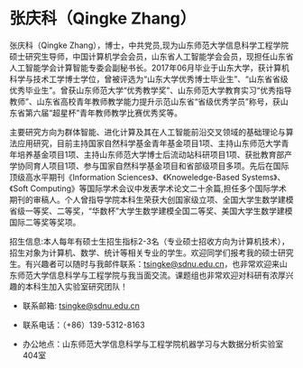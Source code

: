 # 张庆科（Qingke Zhang）


张庆科（Qingke Zhang），博士，中共党员,现为山东师范大学信息科学工程学院硕士研究生导师，中国计算机学会会员，山东省人工智能学会会员，现担任山东省人工智能学会计算智能专委会副秘书长。2017年06月毕业于山东大学，获计算机科学与技术工学博士学位，曾被评选为“山东大学优秀博士毕业生”、“山东省省级优秀毕业生”。曾获山东师范大学“优秀教学奖”、山东师范大学教育实习“优秀指导教师”、山东省高校青年教师教学能力提升示范山东省“省级优秀学员”称号，获山东省第六届“超星杯”青年教师教学比赛优秀奖等。

主要研究方向为群体智能、进化计算及其在人工智能前沿交叉领域的基础理论与算法应用研究，目前主持国家自然科学基金青年基金项目1项、主持山东师范大学青年培养基金项目1项、主持山东师范大学博士后流动站科研项目1项、获批教育部产学协同育人项目1项、参与国家自然科学基金项目和省部级项目多项。先后在国际顶级高水平期刊《Information Sciences》、《Knoweledge-Based Systems》、《Soft Computing》等国际学术会议中发表学术论文二十余篇,担任多个国际学术期刊的审稿人。个人曾指导学院本科生荣获大创国家级立项、全国大学生数学建模省级一等奖、二等奖，“华数杯”大学生数学建模全国二等奖、美国大学生数学建模国际二等奖等奖项。

招生信息:本人每年有硕士生招生指标2-3名（专业硕士招收方向为计算机技术），招生对象为计算机、数学、统计等相关专业的学生。欢迎同学们报考我的硕士研究生。有兴趣者可以随时与我邮件联系：tsingke@sdnu.edu.cn，也非常欢迎来山东师范大学信息科学与工程学院与我当面交流。课题组也非常欢迎对科研有浓厚兴趣的本科生加入实验室研究团队！

- 联系邮箱: tsingke@sdnu.edu.cn

- 联系电话：（+86）139-5312-8163

- 办公地点：山东师范大学信息科学与工程学院机器学习与大数据分析实验室404室
